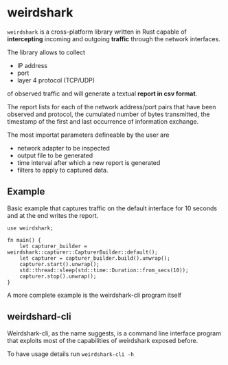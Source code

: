 # weirdshark

`weirdshark` is a cross-platform library written in Rust capable of **intercepting** incoming and outgoing **traffic** through the network interfaces.

The library allows to collect
- IP address
- port
- layer 4 protocol (TCP/UDP)

of observed traffic and will generate a textual **report in csv format**.

The report lists for each of the network address/port pairs that have been observed and protocol, the cumulated number of bytes transmitted, the timestamp of the first and last occurrence of information exchange.

The most importat parameters defineable by the user are
- network adapter to be inspected
- output file to be generated
- time interval after which a new report is generated
- filters to apply to captured data.

## Example

Basic example that captures traffic on the default interface for 10 seconds and at the end writes the report.
```
use weirdshark;

fn main() {
    let capturer_builder = weirdshark::capturer::CapturerBuilder::default();
    let capturer = capturer_builder.build().unwrap();
    capturer.start().unwrap();
    std::thread::sleep(std::time::Duration::from_secs(10));
    capturer.stop().unwrap();
}
```

A more complete example is the weirdshark-cli program itself

## weirdshard-cli

Weirdshark-cli, as the name suggests, is a command line interface program that exploits most of the capabilities of weirdshark exposed before.

To have usage details run `weirdshark-cli -h`

